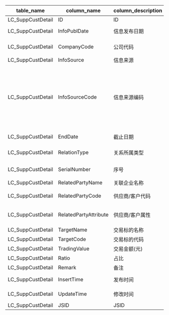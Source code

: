 | table_name| column_name | column_description | 注释| Annotation| 数据示例|
|---|---|---|---|---|---|
| LC_SuppCustDetail | ID| ID | | | 618945525963|
| LC_SuppCustDetail | InfoPublDate| 信息发布日期 | | | 2019-08-10 12:00:00.000 |
| LC_SuppCustDetail | CompanyCode | 公司代码 | 公司代码（CompanyCode）：与“证券主表（SecuMain）”中的“公司代码（CompanyCode）”关联，得到A股上市公司的交易代码、简称等。 | Company Code: Associated with the "Company Code" in "SecuMain", obtaining the trading code and abbreviation of A-share listed companies.| 1457|
| LC_SuppCustDetail | InfoSource| 信息来源 | | | 半年度报告|
| LC_SuppCustDetail | InfoSourceCode| 信息来源编码 | 信息来源编码(InfoSourceCode)与(CT_SystemConst)表中的DM字段关联，令LB = 2181 AND DM IN (110101,110102,120102,120103,120106,120205,130102,130103,130104,130106,130107,130111)，得到信息来源编码的具体描述：110101-定期报告:年度报告，110102-定期报告:半年度报告，120102-临时公告:年度报告(更正后)，120103-临时公告:半年度报告(更正后)，120106-临时公告:公开转让说明书(更正后)，120205-临时公告:其他，130102-发行上市书:招股说明书(申报稿)，130103-发行上市书:招股意向书，130104-发行上市书:上市公告书，130106-发行上市书:招股说明书，130107-发行上市书:公开转让说明书，130111-发行上市书:其他。 | The InfoSourceCode is associated with the DM field in the CT_SystemConst table, where LB = 2181 AND DM IN (110101,110102,120102,120103,120106,120205,130102,130103,130104,130106,130107,130111), resulting in the specific description of the InfoSourceCode: 110101-Periodic Report: Annual Report, 110102-Periodic Report: Semi-annual Report, 120102-Interim Announcement: Annual Report (Corrected), 120103-Interim Announcement: Semi-annual Report (Corrected), 120106-Interim Announcement: Prospectus for Public Transfer (Corrected), 120205-Interim Announcement: Other, 130102-Issue Prospectus: Prospectus (Application Draft), 130103-Issue Prospectus: Preliminary Prospectus, 130104-Issue Prospectus: Listing Notice, 130106-Issue Prospectus: Prospectus, 130107-Issue Prospectus: Prospectus for Public Transfer, 130111-Issue Prospectus: Other. | 110102|
| LC_SuppCustDetail | EndDate | 截止日期 | | | 2019-06-30 12:00:00.000 |
| LC_SuppCustDetail | RelationType| 关系所属类型 | 关系类型(RelationType)与(CT_SystemConst)表中的DM字段关联，令LB = 1590 AND DM IN (4,6)，得到关系类型的具体描述：4-客户，6-供应商。 | The relation type (RelationType) is associated with the DM field in the (CT_SystemConst) table, with LB = 1590 AND DM IN (4,6), resulting in the specific description of the relation type: 4-Customer, 6-Supplier. | 4 |
| LC_SuppCustDetail | SerialNumber| 序号 | 序号(SerialNumber)：999表示前5大客户、前5大供应商的合计值；990表示前5大客户、前5大供应商关联方合计值| Serial Number: 999 indicates the total value of the top 5 customers and the top 5 suppliers; 990 indicates the total value of the related parties of the top 5 customers and the top 5 suppliers. | 1 |
| LC_SuppCustDetail | RelatedPartyName| 关联企业名称 | | | 客户1 |
| LC_SuppCustDetail | RelatedPartyCode| 供应商/客户代码| 供应商/客户代码(RelatedPartyCode)：与“机构基本资料（LC_InstiArchive）”中的“企业编号（CompanyCode）”关联，得到所属公司的基础信息。 | Supplier/Customer Code (RelatedPartyCode): Associated with the "Company Code (CompanyCode)" in "Institution Basic Information (LC_InstiArchive)", to obtain the basic information of the affiliated company.| null|
| LC_SuppCustDetail | RelatedPartyAttribute | 供应商/客户属性| 供应商/客户属性(RelatedPartyAttribute)与(CT_SystemConst)表中的DM字段关联，令LB = 1783，得到供应商/客户属性的具体描述：1-自然人，2-企业，3-证券品种，99-其他。 | The supplier/customer attribute (RelatedPartyAttribute) is associated with the DM field in the (CT_SystemConst) table, setting LB to 1783 yields the specific description of the supplier/customer attribute: 1 - Natural person, 2 - Enterprise, 3 - Securities type, 99 - Other.| 99|
| LC_SuppCustDetail | TargetName| 交易标的名称 | | | null|
| LC_SuppCustDetail | TargetCode| 交易标的代码 | | | null|
| LC_SuppCustDetail | TradingValue| 交易金额(元) | | | 340714952.82|
| LC_SuppCustDetail | Ratio | 占比 | | | 12.33 |
| LC_SuppCustDetail | Remark| 备注 | | | null|
| LC_SuppCustDetail | InsertTime| 发布时间 | | | 2019-08-12 01:00:03.430 |
| LC_SuppCustDetail | UpdateTime| 修改时间 | | | 2019-08-13 01:00:01.923 |
| LC_SuppCustDetail | JSID| JSID | | | 619016401948|